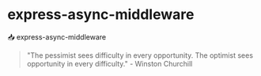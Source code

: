 # express-async-middleware

📥 express-async-middleware


<!-- INSPIRATIONAL_QUOTE_START -->
> "The pessimist sees difficulty in every opportunity. The optimist sees opportunity in every difficulty." - Winston Churchill
<!-- INSPIRATIONAL_QUOTE_END -->
